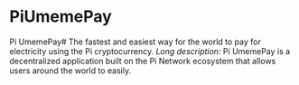 # PiUmemePay
Pi UmemePay# The fastest and easiest way for the world to pay for electricity using the Pi cryptocurrency. *Long description:* Pi UmemePay is a decentralized application built on the Pi Network ecosystem that allows users around the world to easily.
